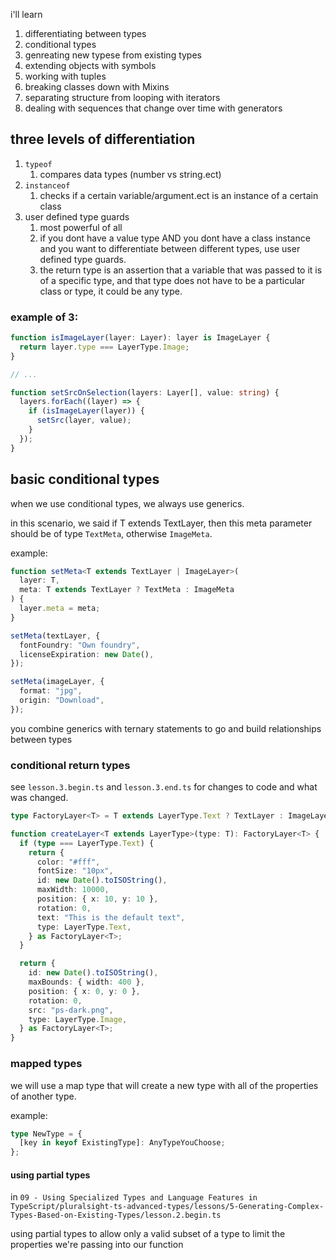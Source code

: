 i'll learn

1. differentiating between types
2. conditional types
3. genreating new typese from existing types
4. extending objects with symbols
5. working with tuples
6. breaking classes down with Mixins
7. separating structure from looping with iterators
8. dealing with sequences that change over time with generators

## three levels of differentiation

1. `typeof`
   1. compares data types (number vs string.ect)
2. `instanceof`
   1. checks if a certain variable/argument.ect is an instance of a certain class
3. user defined type guards
   1. most powerful of all
   2. if you dont have a value type AND you dont have a class instance and you want to differentiate between different types, use user defined type guards.
   3. the return type is an assertion that a variable that was passed to it is of a specific type, and that type does not have to be a particular class or type, it could be any type.

### example of 3:

```ts
function isImageLayer(layer: Layer): layer is ImageLayer {
  return layer.type === LayerType.Image;
}

// ...

function setSrcOnSelection(layers: Layer[], value: string) {
  layers.forEach((layer) => {
    if (isImageLayer(layer)) {
      setSrc(layer, value);
    }
  });
}
```

## basic conditional types

when we use conditional types, we always use generics.

in this scenario, we said if T extends TextLayer, then this meta parameter should be of type `TextMeta`, otherwise `ImageMeta`.

example:

```ts
function setMeta<T extends TextLayer | ImageLayer>(
  layer: T,
  meta: T extends TextLayer ? TextMeta : ImageMeta
) {
  layer.meta = meta;
}

setMeta(textLayer, {
  fontFoundry: "Own foundry",
  licenseExpiration: new Date(),
});

setMeta(imageLayer, {
  format: "jpg",
  origin: "Download",
});
```

you combine generics with ternary statements to go and build relationships between types

### conditional return types

see `lesson.3.begin.ts` and `lesson.3.end.ts` for changes to code and what was changed.

```ts
type FactoryLayer<T> = T extends LayerType.Text ? TextLayer : ImageLayer;

function createLayer<T extends LayerType>(type: T): FactoryLayer<T> {
  if (type === LayerType.Text) {
    return {
      color: "#fff",
      fontSize: "10px",
      id: new Date().toISOString(),
      maxWidth: 10000,
      position: { x: 10, y: 10 },
      rotation: 0,
      text: "This is the default text",
      type: LayerType.Text,
    } as FactoryLayer<T>;
  }

  return {
    id: new Date().toISOString(),
    maxBounds: { width: 400 },
    position: { x: 0, y: 0 },
    rotation: 0,
    src: "ps-dark.png",
    type: LayerType.Image,
  } as FactoryLayer<T>;
}
```

### mapped types

we will use a map type that will create a new type with all of the properties of another type.

example:

```ts
type NewType = {
  [key in keyof ExistingType]: AnyTypeYouChoose;
};
```

#### using partial types

in `09 - Using Specialized Types and Language Features in TypeScript/pluralsight-ts-advanced-types/lessons/5-Generating-Complex-Types-Based-on-Existing-Types/lesson.2.begin.ts`

using partial types to allow only a valid subset of a type to limit the properties we're passing into our function
